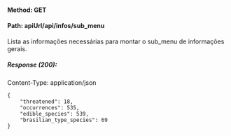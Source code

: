 #### Method: **GET**
#### Path: **apiUrl/api/infos/sub_menu**
Lista as informações necessárias para montar o sub_menu de informações gerais.

##### Response (200):
Content-Type: application/json
```
{
	"threatened": 18,
	"occurrences": 535,
	"edible_species": 539,
	"brasilian_type_species": 69
}
```